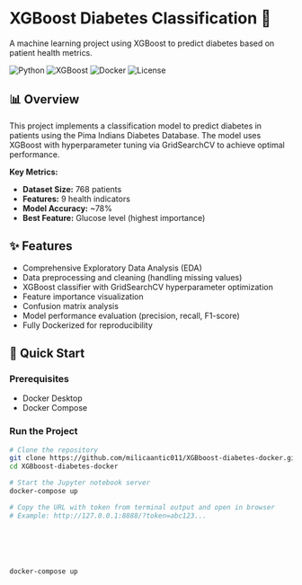 # XGBoost Diabetes Classification 🏥

A machine learning project using XGBoost to predict diabetes based on patient health metrics.

![Python](https://img.shields.io/badge/Python-3.13-blue)
![XGBoost](https://img.shields.io/badge/XGBoost-3.0.3-green)
![Docker](https://img.shields.io/badge/Docker-Enabled-2496ED)
![License](https://img.shields.io/badge/License-MIT-yellow)

## 📊 Overview

This project implements a classification model to predict diabetes in patients using the Pima Indians Diabetes Database. The model uses XGBoost with hyperparameter tuning via GridSearchCV to achieve optimal performance.

**Key Metrics:**
- **Dataset Size:** 768 patients
- **Features:** 9 health indicators
- **Model Accuracy:** ~78%
- **Best Feature:** Glucose level (highest importance)

## ✨ Features

- Comprehensive Exploratory Data Analysis (EDA)
- Data preprocessing and cleaning (handling missing values)
- XGBoost classifier with GridSearchCV hyperparameter optimization
- Feature importance visualization
- Confusion matrix analysis
- Model performance evaluation (precision, recall, F1-score)
- Fully Dockerized for reproducibility

## 🚀 Quick Start

### Prerequisites
- Docker Desktop
- Docker Compose

### Run the Project
```bash
# Clone the repository
git clone https://github.com/milicaantic011/XGBboost-diabetes-docker.git
cd XGBboost-diabetes-docker

# Start the Jupyter notebook server
docker-compose up

# Copy the URL with token from terminal output and open in browser
# Example: http://127.0.0.1:8888/?token=abc123...






docker-compose up
